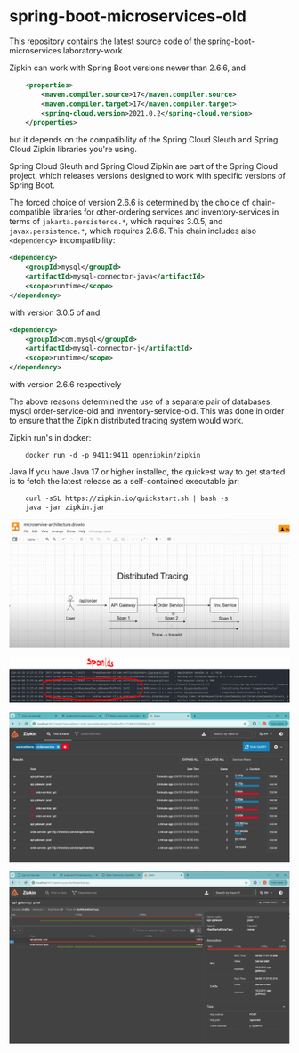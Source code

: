 # spring-boot-microservices-old

This repository contains the latest source code of the spring-boot-microservices laboratory-work.

Zipkin can work with Spring Boot versions newer than 2.6.6, and
```xml
    <properties>
        <maven.compiler.source>17</maven.compiler.source>
        <maven.compiler.target>17</maven.compiler.target>
        <spring-cloud.version>2021.0.2</spring-cloud.version>
    </properties>
```

but it depends on the compatibility of the Spring Cloud
Sleuth and Spring Cloud Zipkin libraries you're using.

Spring Cloud Sleuth and Spring Cloud Zipkin are part of the Spring Cloud project, which releases versions designed
to work with specific versions of Spring Boot.

The forced choice of version 2.6.6 is determined by the choice of chain-compatible libraries for other-ordering
services and inventory-services in terms of `jakarta.persistence.*`, which requires 3.0.5, and `javax.persistence.*`,
which requires 2.6.6. This chain includes also `<dependency>` incompatibility:

```xml
<dependency>
    <groupId>mysql</groupId>
    <artifactId>mysql-connector-java</artifactId>
    <scope>runtime</scope>
</dependency>
```
with version 3.0.5 of <dependency> and
```xml
<dependency>
    <groupId>com.mysql</groupId>
    <artifactId>mysql-connector-j</artifactId>
    <scope>runtime</scope>
</dependency>
```
with version 2.6.6 respectively

The above reasons determined the use of a separate pair of databases, mysql order-service-old
and inventory-service-old. This was done in order to ensure that the Zipkin distributed tracing
system would work.

Zipkin run's in docker:
```hash
    docker run -d -p 9411:9411 openzipkin/zipkin
```

Java
If you have Java 17 or higher installed, the quickest way to get started is to fetch the latest release as a self-contained executable jar:

```hash
    curl -sSL https://zipkin.io/quickstart.sh | bash -s
    java -jar zipkin.jar
```

![Zipkin_5 Image](./images/zipkin_5.PNG)

![Zipkin_4 Image](./images/zipkin_4.PNG)

![Zipkin_1 Image](./images/zipkin_1.PNG)

![Zipkin_3 Image](./images/zipkin_3.PNG)
